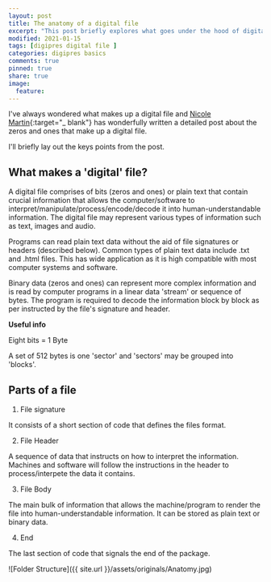 ```yaml
---
layout: post
title: The anatomy of a digital file
excerpt: "This post briefly explores what goes under the hood of digital files."
modified: 2021-01-15
tags: [digipres digital file ]
categories: digipres basics
comments: true
pinned: true
share: true
image:
  feature:
---
```


I've always wondered what makes up a digital file and [Nicole Martin](https://twobitpreservation.com/){:target="_ blank"} has wonderfully written a detailed post about the zeros and ones that make up a digital file.

I'll briefly lay out the keys points from the post.

## What makes a 'digital' file?

A digital file comprises of bits (zeros and ones) or plain text that contain crucial information that allows the computer/software to interpret/manipulate/process/encode/decode it into human-understandable information. The digital file may represent various types of information such as text, images and audio.

Programs can read plain text data without the aid of file signatures or headers (described below). Common types of plain text data include .txt and .html files. This has wide application as it is high compatible with most computer systems and software.

Binary data (zeros and ones) can represent more complex information and is read by computer programs in a linear data 'stream' or sequence of bytes. The program is required to decode the information block by block as per instructed by the file's signature and header.

**Useful info**

Eight bits = 1 Byte

A set of 512 bytes is one 'sector' and 'sectors' may be grouped into 'blocks'.

## Parts of a file

1. File signature

It consists of a short section of code that defines the files format.

2. File Header

A sequence of data that instructs on how to interpret the information. Machines and software will follow the instructions in the header to process/interpete the data it contains.

3. File Body

The main bulk of information that allows the machine/program to render the file into human-understandable information. It can be stored as plain text or binary data.

4. End

The last section of code that signals the end of the package.

![Folder Structure]({{ site.url }}/assets/originals/Anatomy.jpg)
